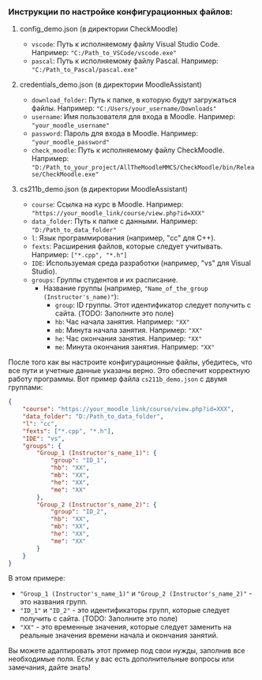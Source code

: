 ### Инструкции по настройке конфигурационных файлов:

1.  config_demo.json (в директории CheckMoodle)

    -   `vscode`: Путь к исполняемому файлу Visual Studio Code. Например: `"C:/Path_to_VSCode/vscode.exe"`
    -   `pascal`: Путь к исполняемому файлу Pascal. Например: `"C:/Path_to_Pascal/pascal.exe"`
2.  credentials_demo.json (в директории MoodleAssistant)

    -   `download_folder`: Путь к папке, в которую будут загружаться файлы. Например: `"C:/Users/your_username/Downloads"`
    -   `username`: Имя пользователя для входа в Moodle. Например: `"your_moodle_username"`
    -   `password`: Пароль для входа в Moodle. Например: `"your_moodle_password"`
    -   `check_moodle`: Путь к исполняемому файлу CheckMoodle. Например: `"D:/Path_to_your_project/AllTheMoodleMMCS/CheckMoodle/bin/Release/CheckMoodle.exe"`
3.  cs211b_demo.json (в директории MoodleAssistant)

    -   `course`: Ссылка на курс в Moodle. Например: `"https://your_moodle_link/course/view.php?id=XXX"`
    -   `data_folder`: Путь к папке с данными. Например: `"D:/Path_to_data_folder"`
    -   `l`: Язык программирования (например, "cc" для C++).
    -   `fexts`: Расширения файлов, которые следует учитывать. Например: `["*.cpp", "*.h"]`
    -   `IDE`: Используемая среда разработки (например, "vs" для Visual Studio).
    -   `groups`: Группы студентов и их расписание.
        -   Название группы (например, `"Name_of_the_group (Instructor's_name)"`):
            -   `group`: ID группы. Этот идентификатор следует получить с сайта. (TODO: Заполните это поле)
            -   `hb`: Час начала занятия. Например: `"XX"`
            -   `mb`: Минута начала занятия. Например: `"XX"`
            -   `he`: Час окончания занятия. Например: `"XX"`
            -   `me`: Минута окончания занятия. Например: `"XX"`

После того как вы настроите конфигурационные файлы, убедитесь, что все пути и учетные данные указаны верно. Это обеспечит корректную работу программы.
Вот пример файла `cs211b_demo.json` с двумя группами:



```json
{
	"course": "https://your_moodle_link/course/view.php?id=XXX",
	"data_folder": "D:/Path_to_data_folder",
	"l": "cc",
	"fexts": ["*.cpp", "*.h"],
	"IDE": "vs",
	"groups": {
		"Group_1 (Instructor's_name_1)": {
			"group": "ID_1",
			"hb": "XX",
			"mb": "XX",
			"he": "XX",
			"me": "XX"
		},
		"Group_2 (Instructor's_name_2)": {
			"group": "ID_2",
			"hb": "XX",
			"mb": "XX",
			"he": "XX",
			"me": "XX"
		}
	}
}
```

В этом примере:

-   `"Group_1 (Instructor's_name_1)"` и `"Group_2 (Instructor's_name_2)"` - это названия групп.
-   `"ID_1"` и `"ID_2"` - это идентификаторы групп, которые следует получить с сайта. (TODO: Заполните это поле)
-   `"XX"` - это временные значения, которые следует заменить на реальные значения времени начала и окончания занятий.

Вы можете адаптировать этот пример под свои нужды, заполнив все необходимые поля. Если у вас есть дополнительные вопросы или замечания, дайте знать!
